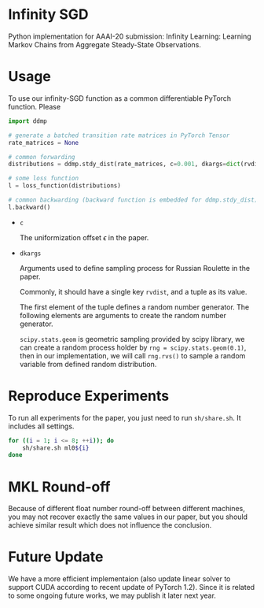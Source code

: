 # Infinity SGD

Python implementation for AAAI-20 submission: Infinity Learning: Learning Markov Chains from Aggregate Steady-State Observations.

# Usage

To use our infinity-SGD function as a common differentiable PyTorch function. Please

```python
import ddmp

# generate a batched transition rate matrices in PyTorch Tensor
rate_matrices = None

# common forwarding
distributions = ddmp.stdy_dist(rate_matrices, c=0.001, dkargs=dict(rvdist=(stats.geom, 0.1)))

# some loss function
l = loss_function(distributions)

# common backwarding (backward function is embedded for ddmp.stdy_dist)
l.backward()
```

- `c`

  The uniformization offset $\epsilon$ in the paper.

- `dkargs`

  Arguments used to define sampling process for Russian Roulette in the paper.

  Commonly, it should have a single key `rvdist`, and a tuple as its value.

  The first element of the tuple defines a random number generator. The following elements are arguments to create the random number generator.

  `scipy.stats.geom` is geometric sampling provided by scipy library, we can create a random process holder by `rng = scipy.stats.geom(0.1)`, then in our implementation, we will call `rng.rvs()` to sample a random variable from defined random distribution.

# Reproduce Experiments

To run all experiments for the paper, you just need to run `sh/share.sh`. It includes all settings.

```bash
for ((i = 1; i <= 8; ++i)); do
	sh/share.sh ml0${i}
done
```

# MKL Round-off

Because of different float number round-off between different machines, you may not recover exactly the same values in our paper, but you should achieve similar result which does not influence the conclusion.

# Future Update

We have a more efficient implementaion (also update linear solver to support CUDA according to recent update of PyTorch 1.2). Since it is related to some ongoing future works, we may publish it later next year.
